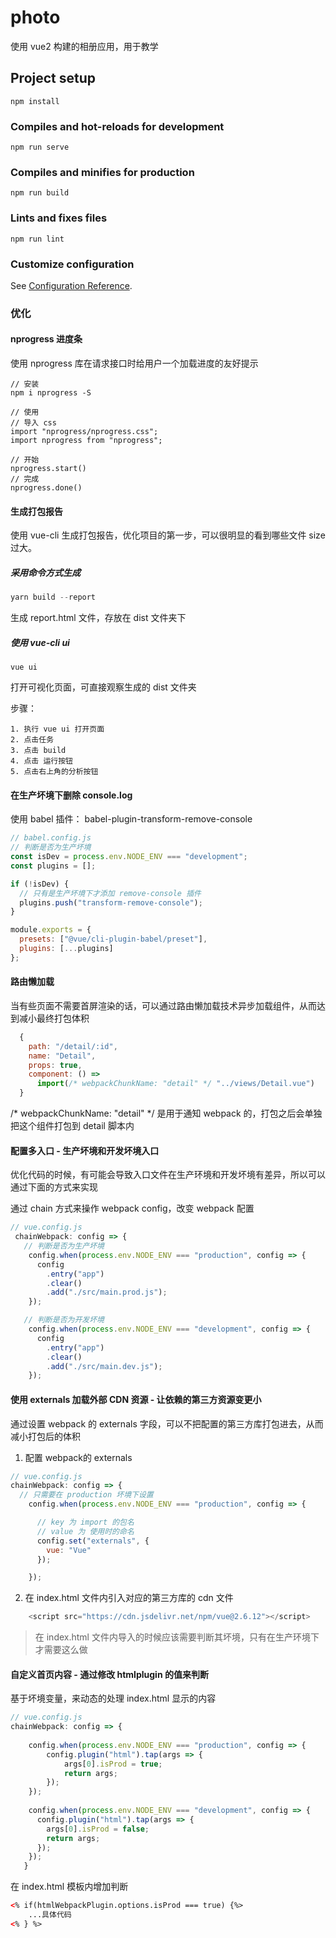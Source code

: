 # photo
使用 vue2 构建的相册应用，用于教学


## Project setup
```
npm install
```

### Compiles and hot-reloads for development
```
npm run serve
```

### Compiles and minifies for production
```
npm run build
```

### Lints and fixes files
```
npm run lint
```

### Customize configuration
See [Configuration Reference](https://cli.vuejs.org/config/).


### 优化

#### nprogress 进度条

使用 nprogress 库在请求接口时给用户一个加载进度的友好提示

```
// 安装
npm i nprogress -S

// 使用
// 导入 css
import "nprogress/nprogress.css";
import nprogress from "nprogress";

// 开始
nprogress.start()
// 完成
nprogress.done()

```



#### 生成打包报告

使用 vue-cli 生成打包报告，优化项目的第一步，可以很明显的看到哪些文件 size 过大。

##### 采用命令方式生成

```js
yarn build --report
```

生成 report.html 文件，存放在 dist 文件夹下



##### 使用 vue-cli ui 

```
vue ui
```

打开可视化页面，可直接观察生成的 dist 文件夹

步骤：

	1. 执行 vue ui 打开页面
 	2. 点击任务
 	3. 点击 build
 	4. 点击 运行按钮
 	5. 点击右上角的分析按钮



#### 在生产坏境下删除 console.log 

使用 babel 插件： babel-plugin-transform-remove-console   

```js
// babel.config.js
// 判断是否为生产坏境
const isDev = process.env.NODE_ENV === "development";
const plugins = [];

if (!isDev) {
  // 只有是生产坏境下才添加 remove-console 插件
  plugins.push("transform-remove-console");
}

module.exports = {
  presets: ["@vue/cli-plugin-babel/preset"],
  plugins: [...plugins]
};
```



#### 路由懒加载

当有些页面不需要首屏渲染的话，可以通过路由懒加载技术异步加载组件，从而达到减小最终打包体积

```js
  {
    path: "/detail/:id",
    name: "Detail",
    props: true,
    component: () =>
      import(/* webpackChunkName: "detail" */ "../views/Detail.vue")
  }
```

/* webpackChunkName: "detail" */ 是用于通知 webpack 的，打包之后会单独把这个组件打包到 detail 脚本内



#### 配置多入口 - 生产坏境和开发坏境入口

优化代码的时候，有可能会导致入口文件在生产环境和开发坏境有差异，所以可以通过下面的方式来实现

通过 chain 方式来操作 webpack config，改变 webpack 配置

```js
// vue.config.js
 chainWebpack: config => {
   // 判断是否为生产坏境
    config.when(process.env.NODE_ENV === "production", config => {
      config
        .entry("app")
        .clear()
        .add("./src/main.prod.js");
    });

   // 判断是否为开发坏境
    config.when(process.env.NODE_ENV === "development", config => {
      config
        .entry("app")
        .clear()
        .add("./src/main.dev.js");
    });
```



#### 使用 externals 加载外部 CDN 资源 - 让依赖的第三方资源变更小

通过设置 webpack 的 externals 字段，可以不把配置的第三方库打包进去，从而减小打包后的体积

1. 配置 webpack的 externals

```js
// vue.config.js
chainWebpack: config => {
  // 只需要在 production 坏境下设置 
    config.when(process.env.NODE_ENV === "production", config => {

      // key 为 import 的包名
      // value 为 使用时的命名
      config.set("externals", {
        vue: "Vue"
      });

    });
```



2. 在 index.html 文件内引入对应的第三方库的 cdn 文件

```js
    <script src="https://cdn.jsdelivr.net/npm/vue@2.6.12"></script>
```

> 在 index.html 文件内导入的时候应该需要判断其坏境，只有在生产环境下才需要这么做

#### 自定义首页内容 - 通过修改 htmlplugin 的值来判断

基于坏境变量，来动态的处理 index.html 显示的内容

```js
// vue.config.js
chainWebpack: config => {
  
    config.when(process.env.NODE_ENV === "production", config => {
        config.plugin("html").tap(args => {
            args[0].isProd = true;
            return args;
        });
    });
  
    config.when(process.env.NODE_ENV === "development", config => {
      config.plugin("html").tap(args => {
        args[0].isProd = false;
        return args;
      });
    });
   }
```

在 index.html 模板内增加判断

```html
<% if(htmlWebpackPlugin.options.isProd === true) {%>
  	...具体代码
<% } %>
 
```

